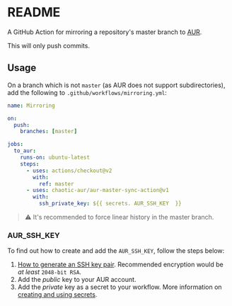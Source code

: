 # README

A GitHub Action for mirroring a repository's master branch to [AUR](https://aur.archlinux.org).

This will only push commits.

## Usage

On a branch which is not `master` (as AUR does not support subdirectories), add the following to `.github/workflows/mirroring.yml`:

```yaml
name: Mirroring

on:
  push:
    branches: [master]

jobs:
  to_aur:
    runs-on: ubuntu-latest
    steps:
      - uses: actions/checkout@v2
        with:
          ref: master
      - uses: chaotic-aur/aur-master-sync-action@v1
        with:
          ssh_private_key: ${{ secrets. AUR_SSH_KEY  }}
```

> ⚠️ It's recommended to force linear history in the master branch.

### AUR_SSH_KEY

To find out how to create and add the `AUR_SSH_KEY`, follow the steps below:

1. [How to generate an SSH key pair](https://docs.gitlab.com/ee/ssh/#generate-an-ssh-key-pair). Recommended encryption would be _at least_ `2048-bit RSA`.
2. Add the _public_ key to your AUR account.
3. Add the _private_ key as a secret to your workflow. More information on [creating and using secrets](https://help.github.com/en/actions/automating-your-workflow-with-github-actions/creating-and-using-encrypted-secrets).
